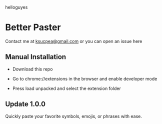 <span>h<span>e<span>l</span>l</span>o</span><span>guyes</span>
<h1>Better Paster</h1>

Contact me at ksucpea@gmail.com or you can open an issue here

<h2>Manual Installation</h2>

- Download this repo

- Go to chrome://extensions in the browser and enable developer mode

- Press load unpacked and select the extension folder

<h2>Update 1.0.0</h2>
Quickly paste your favorite symbols, emojis, or phrases with ease.
